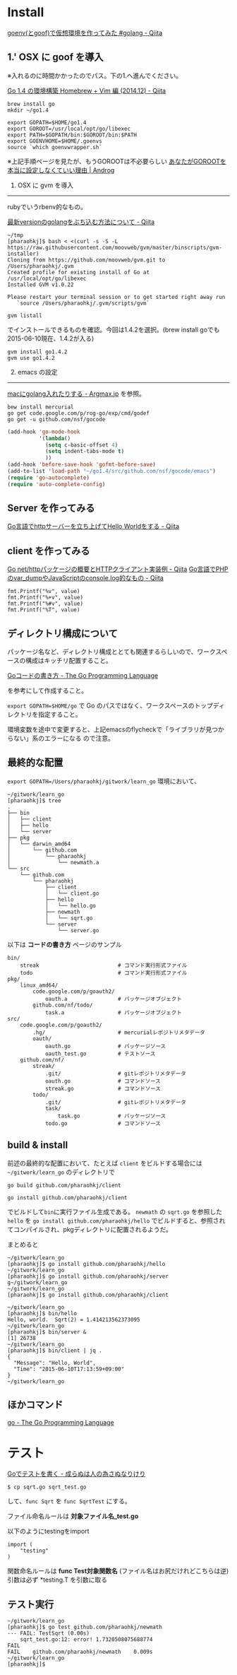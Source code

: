 Install
=======

[goenv(とgoof)で仮想環境を作ってみた #golang - Qiita](http://qiita.com/knsh14/items/e977b2dbf0efabfc77e1)



1.' OSX に goof を導入
---------------------

※入れるのに時間かかったのでパス。下の1.へ進んでください。

[Go 1.4 の環境構築 Homebrew + Vim 編 (2014.12) - Qiita](http://qiita.com/methane/items/4905f40e4772afec3e60)

```shell-session
brew install go
mkdir ~/go1.4
```

```.bash_profile
export GOPATH=$HOME/go1.4
export GOROOT=/usr/local/opt/go/libexec
export PATH=$GOPATH/bin:$GOROOT/bin:$PATH
export GOENVHOME=$HOME/.goenvs
source `which goenvwrapper.sh`
```

※上記手順ページを見たが、もうGOROOTは不必要らしい [あなたがGOROOTを本当に設定しなくていい理由 | Androg](http://kwmt27.net/index.php/2013/06/14/you-dont-need-to-set-goroot-really/)


1. OSX に gvm を導入
---------------------

rubyでいうrbenv的なもの。

[最新versionのgolangをぶち込む方法について - Qiita](http://qiita.com/yamadagenki/items/5032cf853f6b136b533f)

```
~/tmp
[pharaohkj]$ bash < <(curl -s -S -L https://raw.githubusercontent.com/moovweb/gvm/master/binscripts/gvm-installer)
Cloning from https://github.com/moovweb/gvm.git to /Users/pharaohkj/.gvm
Created profile for existing install of Go at /usr/local/opt/go/libexec
Installed GVM v1.0.22

Please restart your terminal session or to get started right away run
   `source /Users/pharaohkj/.gvm/scripts/gvm`
```

```
gvm listall
```

でインストールできるものを確認。今回は1.4.2を選択。(brew install goでも2015-06-10現在、1.4.2が入る)

```
gvm install go1.4.2
gvm use go1.4.2
```

2. emacs の設定
--------------------

[macにgolang入れたりする - Argmax.jp](http://argmax.jp/index.php?mac%E3%81%ABgolang%E5%85%A5%E3%82%8C%E3%81%9F%E3%82%8A%E3%81%99%E3%82%8B)
を参照。

```shell-session
bew install mercurial
go get code.google.com/p/rog-go/exp/cmd/godef
go get -u github.com/nsf/gocode

```

```init.el
(add-hook 'go-mode-hook
          '(lambda()
            (setq c-basic-offset 4)
            (setq indent-tabs-mode t)
            ))
(add-hook 'before-save-hook 'gofmt-before-save)
(add-to-list 'load-path "~/go1.4/src/github.com/nsf/gocode/emacs")
(require 'go-autocomplete)
(require 'auto-complete-config)
```



Server を作ってみる
-------------------

[Go言語でhttpサーバーを立ち上げてHello Worldをする - Qiita](http://qiita.com/taizo/items/bf1ec35a65ad5f608d45)


client を作ってみる
-------------------

[Go net/httpパッケージの概要とHTTPクライアント実装例 - Qiita](http://qiita.com/jpshadowapps/items/463b2623209479adcd88)
[Go言語でPHPのvar_dumpやJavaScriptのconsole.log的なもの - Qiita](http://qiita.com/suin/items/d952fb963956ac31b243)

```
fmt.Printf("%v", value)
fmt.Printf("%+v", value)
fmt.Printf("%#v", value)
fmt.Printf("%T", value)
```

ディレクトリ構成について
------------------------

パッケージ名など、ディレクトリ構成ととても関連するらしいので、ワークスペースの構成はキッチリ配置すること。

[Goコードの書き方 - The Go Programming Language](http://golang-jp.org/doc/code.html#Workspaces)

を参考にして作成すること。

`export GOPATH=$HOME/go` で Go のパスではなく、ワークスペースのトップディレクトリを指定すること。

環境変数を途中で変更すると、上記emacsのflycheckで「ライブラリが見つからない」系のエラーになる
ので注意。

最終的な配置
----------

`export GOPATH=/Users/pharaohkj/gitwork/learn_go`
環境において、

```
~/gitwork/learn_go
[pharaohkj]$ tree
.
├── bin
│   ├── client
│   ├── hello
│   └── server
├── pkg
│   └── darwin_amd64
│       └── github.com
│           └── pharaohkj
│               └── newmath.a
└── src
    └── github.com
        └── pharaohkj
            ├── client
            │   └── client.go
            ├── hello
            │   └── hello.go
            ├── newmath
            │   └── sqrt.go
            └── server
                └── server.go
```

以下は **コードの書き方** ページのサンプル

```
bin/
    streak                         # コマンド実行形式ファイル
    todo                           # コマンド実行形式ファイル
pkg/
    linux_amd64/
        code.google.com/p/goauth2/
            oauth.a                # パッケージオブジェクト
        github.com/nf/todo/
            task.a                 # パッケージオブジェクト
src/
    code.google.com/p/goauth2/
        .hg/                       # mercurialレポジトリメタデータ
        oauth/
            oauth.go               # パッケージソース
            oauth_test.go          # テストソース
    github.com/nf/
        streak/
            .git/                  # gitレポジトリメタデータ
            oauth.go               # コマンドソース
            streak.go              # コマンドソース
        todo/
            .git/                  # gitレポジトリメタデータ
            task/
                task.go            # パッケージソース
            todo.go                # コマンドソース
```

build & install
---------------

前述の最終的な配置において、たとえば `client` をビルドする場合には
`~/gitwork/learn_go` のディレクトリで

`go build github.com/pharaohkj/client`

`go install github.com/pharaohkj/client`

でビルドして`bin`に実行ファイル生成である。
`newmath` の `sqrt.go` を参照した `hello` を `go install github.com/pharaohkj/hello`
でビルドすると、参照されてコンパイルされ、pkgディレクトリに配置されるようだ。

まとめると

```
~/gitwork/learn_go
[pharaohkj]$ go install github.com/pharaohkj/hello
~/gitwork/learn_go
[pharaohkj]$ go install github.com/pharaohkj/server
g~/gitwork/learn_go
~/gitwork/learn_go
[pharaohkj]$ go install github.com/pharaohkj/client
```

```
~/gitwork/learn_go
[pharaohkj]$ bin/hello
Hello, world.  Sqrt(2) = 1.414213562373095
~/gitwork/learn_go
[pharaohkj]$ bin/server &
[1] 26738
~/gitwork/learn_go
[pharaohkj]$ bin/client | jq .
{
  "Message": "Hello, World",
  "Time": "2015-06-10T17:13:59+09:00"
}
~/gitwork/learn_go
```

ほかコマンド
----------

[go - The Go Programming Language](http://golang-jp.org/cmd/go/)

テスト
=====

[Goでテストを書く - 成らぬは人の為さぬなりけり](http://straitwalk.hatenablog.com/entry/2014/09/18/232810)


```
$ cp sqrt.go sqrt_test.go
```

して、`func Sqrt` を `func SqrtTest` にする。

ファイル命名ルールは **対象ファイル名_test.go**

以下のようにtestingをimport

```
import (
    "testing"
)
```

関数命名ルールは **func Test対象関数名** (ファイル名はお尻だけれどこちらは逆)
引数は必ず *testing.T を引数に取る

テスト実行
--------

```
~/gitwork/learn_go
[pharaohkj]$ go test github.com/pharaohkj/newmath
--- FAIL: TestSqrt (0.00s)
	sqrt_test.go:12: error! 1.7320508075688774
FAIL
FAIL	github.com/pharaohkj/newmath	0.009s
~/gitwork/learn_go
[pharaohkj]$
```
